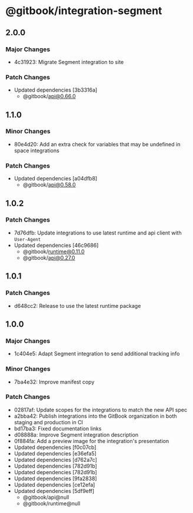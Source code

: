 # @gitbook/integration-segment

## 2.0.0

### Major Changes

-   4c31923: Migrate Segment integration to site

### Patch Changes

-   Updated dependencies [3b3316a]
    -   @gitbook/api@0.66.0

## 1.1.0

### Minor Changes

-   80e4d20: Add an extra check for variables that may be undefined in space integrations

### Patch Changes

-   Updated dependencies [a04dfb8]
    -   @gitbook/api@0.58.0

## 1.0.2

### Patch Changes

-   7d76dfb: Update integrations to use latest runtime and api client with `User-Agent`
-   Updated dependencies [46c9686]
    -   @gitbook/runtime@0.11.0
    -   @gitbook/api@0.27.0

## 1.0.1

### Patch Changes

-   d648cc2: Release to use the latest runtime package

## 1.0.0

### Major Changes

-   1c404e5: Adapt Segment integration to send additional tracking info

### Minor Changes

-   7ba4e32: Improve manifest copy

### Patch Changes

-   02817af: Update scopes for the integrations to match the new API spec
-   a2bba42: Publish integrations into the GitBook organization in both staging and production in CI
-   bd17ba3: Fixed documentation links
-   d08888a: Improve Segment integration description
-   0f884fa: Add a preview image for the integration's presentation
-   Updated dependencies [f0c07cb]
-   Updated dependencies [e36efa5]
-   Updated dependencies [d762a7c]
-   Updated dependencies [782d91b]
-   Updated dependencies [782d91b]
-   Updated dependencies [9fa2838]
-   Updated dependencies [ce12efa]
-   Updated dependencies [5df9eff]
    -   @gitbook/api@null
    -   @gitbook/runtime@null
